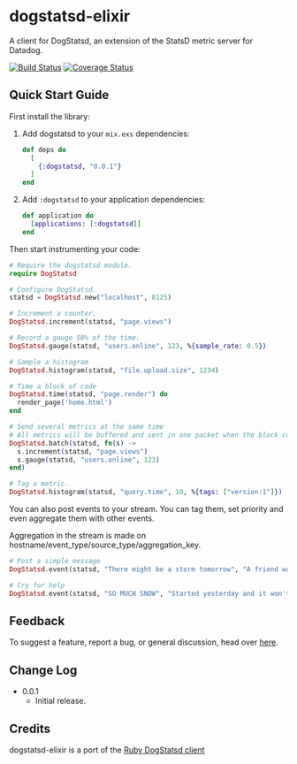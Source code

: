 
dogstatsd-elixir
==============

A client for DogStatsd, an extension of the StatsD metric server for Datadog.

[![Build Status](https://travis-ci.org/adamkittelson/dogstatsd-elixir.svg?branch=master)](https://travis-ci.org/adamkittelson/dogstatsd-elixir)
[![Coverage Status](https://coveralls.io/repos/adamkittelson/dogstatsd-elixir/badge.png?branch=master)](https://coveralls.io/r/adamkittelson/dogstatsd-elixir?branch=master)

Quick Start Guide
-----------------

First install the library:

  1. Add dogstatsd to your `mix.exs` dependencies:

      ```elixir
      def deps do
        [
          {:dogstatsd, "0.0.1"}
        ]
      end
      ```

  2. Add `:dogstatsd` to your application dependencies:

      ```elixir
      def application do
        [applications: [:dogstatsd]]
      end
      ```

Then start instrumenting your code:

``` elixir
# Require the dogstatsd module.
require DogStatsd

# Configure DogStatsd.
statsd = DogStatsd.new("localhost", 8125)

# Increment a counter.
DogStatsd.increment(statsd, "page.views")

# Record a gauge 50% of the time.
DogStatsd.gauge(statsd, "users.online", 123, %{sample_rate: 0.5})

# Sample a histogram
DogStatsd.histogram(statsd, "file.upload.size", 1234)

# Time a block of code
DogStatsd.time(statsd, "page.render") do
  render_page('home.html')
end

# Send several metrics at the same time
# All metrics will be buffered and sent in one packet when the block completes
DogStatsd.batch(statsd, fn(s) ->
  s.increment(statsd, "page.views")
  s.gauge(statsd, "users.online", 123)
end)

# Tag a metric.
DogStatsd.histogram(statsd, "query.time", 10, %{tags: ["version:1"]})
```

You can also post events to your stream. You can tag them, set priority and even aggregate them with other events.

Aggregation in the stream is made on hostname/event_type/source_type/aggregation_key.

``` elixir
# Post a simple message
DogStatsd.event(statsd, "There might be a storm tomorrow", "A friend warned me earlier.")

# Cry for help
DogStatsd.event(statsd, "SO MUCH SNOW", "Started yesterday and it won't stop !!", %{alert_type: "error", tags: ["urgent", "endoftheworld"]})
```


Feedback
--------

To suggest a feature, report a bug, or general discussion, head over
[here](http://github.com/adamkittelson/dogstatsd-elixir/issues/).


Change Log
----------

- 0.0.1
    - Initial release.


Credits
-------

dogstatsd-elixir is a port of the [Ruby DogStatsd client](https://github.com/DataDog/dogstatsd-ruby)

